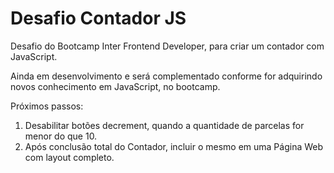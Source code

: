# Desafio Contador JS
Desafio do Bootcamp Inter Frontend Developer, para criar um contador com JavaScript.

Ainda em desenvolvimento e será complementado conforme for adquirindo novos conhecimento em JavaScript, no bootcamp.

Próximos passos:
1. Desabilitar botões decrement, quando a quantidade de parcelas for menor do que 10.
2. Após conclusão total do Contador, incluir o mesmo em uma Página Web com layout completo.
